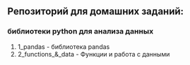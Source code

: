 ## Репозиторий для домашних заданий: 
### библиотеки python для анализа данных  

1) 1_pandas - библиотека pandas
2) 2_functions_&_data - Функции и работа с данными